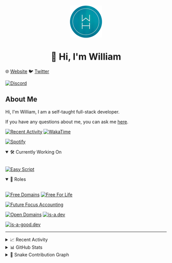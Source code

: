 <p align="center">
  <a href="https://wdh.gg/dev">
    <img src="https://raw.githubusercontent.com/WilliamDavidHarrison/WilliamDavidHarrison/main/assets/logo.png" height="100" width="100">
  </a>
</p>

<h1 align="center">👋 Hi, I'm William</h1>

🌐 [Website](https://wdh.gg/dev) 🐦 [Twitter](https://wdh.gg/twitter)

[![Discord](https://lanyard.cnrad.dev/api/853158265466257448)](https://wdh.gg/discord/account)

## About Me
Hi, I'm William, I am a self-taught full-stack developer.

If you have any questions about me, you can ask me [here](https://github.com/WilliamDavidHarrison/WilliamDavidHarrison/issues/new).

[![Recent Activity](https://img.shields.io/badge/-Recent%20Activity-333333?style=for-the-badge&logo=github)](https://wdh.gg/activity)
[![WakaTime](https://wakatime.com/badge/user/817e29c1-e1ac-4adc-936b-37bfa447c165.svg?style=for-the-badge)](https://wdh.gg/wakatime)

[![Spotify](https://spotify-github-profile.vercel.app/api/view?uid=4kteqc82me1u1vxevzly2azqs&cover_image=true&theme=novatorem&show_offline=false&background_color=121212&bar_color=53b14f&bar_color_cover=false)](https://wdh.gg/spotify)

<details open>
  <summary>🛠️ Currently Working On</summary>
  <br>

  [![Easy Script](https://img.shields.io/badge/Easy%20Script-333333?style=for-the-badge)](https://wdh.gg/easyscript)

</details>

<details open>
  <summary>💼 Roles</summary>
  <br>

  [![Free Domains](https://img.shields.io/badge/Free%20Domains-Owner-222222?style=for-the-badge)](https://wdh.gg/free-domains)
  [![Free For Life](https://img.shields.io/badge/Free%20For%20Life-Owner-222222?style=for-the-badge)](https://wdh.gg/free-for-life)

  [![Future Focus Accounting](https://img.shields.io/badge/Future%20Focus%20Accounting-Developer-222222?style=for-the-badge)](https://wdh.gg/ffa/github)

  [![Open Domains](https://img.shields.io/badge/Open%20Domains-Maintainer-222222?style=for-the-badge)](https://wdh.gg/open-domains)
  [![is-a.dev](https://img.shields.io/badge/is--a.dev-Maintainer-222222?style=for-the-badge)](https://wdh.gg/is-a-dev)

  [![is-a-good.dev](https://img.shields.io/badge/is--a--good.dev-Helper-222222?style=for-the-badge)](https://wdh.gg/is-a-good-dev)

</details>

---

<details>
  <summary>📈 Recent Activity</summary>
  <br>

  <!--RECENT_ACTIVITY:start-->
![new_release](https://cdn.jsdelivr.net/gh/Readme-Workflows/Readme-Icons@main/icons/octicons/Release.svg) [v1.1.0](https://github.com/free-domains/admin-cli/releases/tag/v1.1.0) **|** [free-domains/admin-cli](https://github.com/free-domains/admin-cli)<br>
![new_release](https://cdn.jsdelivr.net/gh/Readme-Workflows/Readme-Icons@main/icons/octicons/Release.svg) [v1.0.2](https://github.com/free-domains/admin-cli/releases/tag/v1.0.2) **|** [free-domains/admin-cli](https://github.com/free-domains/admin-cli)<br>
![fork_repo](https://cdn.jsdelivr.net/gh/Readme-Workflows/Readme-Icons@main/icons/octicons/ForkedRepository.svg) [WilliamDavidHarrison/register](https://github.com/WilliamDavidHarrison/register) **|** [free-domains/register](https://github.com/free-domains/register)<br>
![new_release](https://cdn.jsdelivr.net/gh/Readme-Workflows/Readme-Icons@main/icons/octicons/Release.svg) [v1.0.1](https://github.com/free-domains/admin-cli/releases/tag/v1.0.1) **|** [free-domains/admin-cli](https://github.com/free-domains/admin-cli)<br>
![new_release](https://cdn.jsdelivr.net/gh/Readme-Workflows/Readme-Icons@main/icons/octicons/Release.svg) [v1.0.0](https://github.com/free-domains/admin-cli/releases/tag/v1.0.0) **|** [free-domains/admin-cli](https://github.com/free-domains/admin-cli)<br>
![new_star](https://cdn.jsdelivr.net/gh/Readme-Workflows/Readme-Icons@main/icons/octicons/StarredRepositoryYellow.svg) [andrewstech/is-a-dev-raw-api](https://github.com/andrewstech/is-a-dev-raw-api)<br>
![new_star](https://cdn.jsdelivr.net/gh/Readme-Workflows/Readme-Icons@main/icons/octicons/StarredRepositoryYellow.svg) [free-domains/raw](https://github.com/free-domains/raw)<br>
![create_repo](https://cdn.jsdelivr.net/gh/Readme-Workflows/Readme-Icons@main/icons/octicons/Repository.svg) [free-domains/raw](https://github.com/free-domains/raw)<br>
![create_repo](https://cdn.jsdelivr.net/gh/Readme-Workflows/Readme-Icons@main/icons/octicons/Repository.svg) [free-domains/usernames-admin-cli](https://github.com/free-domains/usernames-admin-cli)<br>
![new_star](https://cdn.jsdelivr.net/gh/Readme-Workflows/Readme-Icons@main/icons/octicons/StarredRepositoryYellow.svg) [free-domains/admin-cli](https://github.com/free-domains/admin-cli)<br>
  <!--RECENT_ACTIVITY:end-->

  <!--RECENT_ACTIVITY:last_update-->
###### Last Updated: 9th February, 2023 @ 05:48am UTC
  <!--RECENT_ACTIVITY:last_update_end-->

</details>

<details>
  <summary>📊 GitHub Stats</summary>
  <br>

  ![GitHub Stats](https://github-readme-stats.vercel.app/api?username=williamdavidharrison&theme=algolia&show_icons=true&border_radius=8&count_private=true&include_all_commits=true)

  ![Top Languages](https://github-readme-stats.vercel.app/api/top-langs/?username=williamdavidharrison&theme=algolia&layout=compact&border_radius=8)

</details>

<details>
  <summary>🐍 Snake Contribution Graph</summary>
  <br>

  ![Snake](https://github.com/WilliamDavidHarrison/WilliamDavidHarrison/blob/output/github-contribution-grid-snake.svg)

</details>
